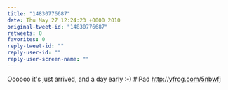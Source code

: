 ```yaml
---
title: "14830776687"
date: Thu May 27 12:24:23 +0000 2010
original-tweet-id: "14830776687"
retweets: 0
favorites: 0
reply-tweet-id: ""
reply-user-id: ""
reply-user-screen-name: ""
---
```

Oooooo it's just arrived, and a day early :-) #iPad http://yfrog.com/5nbwfj
